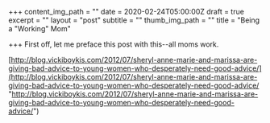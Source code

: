 +++
content_img_path = ""
date = 2020-02-24T05:00:00Z
draft = true
excerpt = ""
layout = "post"
subtitle = ""
thumb_img_path = ""
title = "Being a \"Working\" Mom"

+++
First off, let me preface this post with this--all moms work.

[http://blog.vickiboykis.com/2012/07/sheryl-anne-marie-and-marissa-are-giving-bad-advice-to-young-women-who-desperately-need-good-advice/](http://blog.vickiboykis.com/2012/07/sheryl-anne-marie-and-marissa-are-giving-bad-advice-to-young-women-who-desperately-need-good-advice/ "http://blog.vickiboykis.com/2012/07/sheryl-anne-marie-and-marissa-are-giving-bad-advice-to-young-women-who-desperately-need-good-advice/")